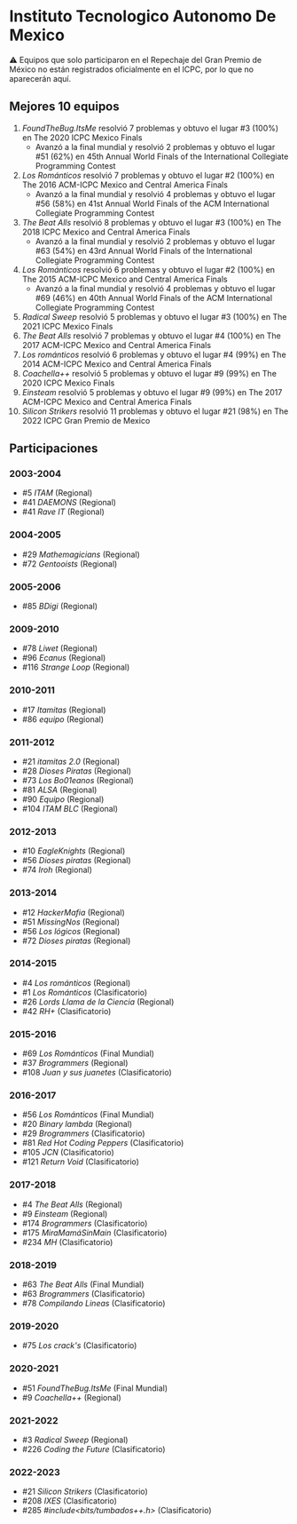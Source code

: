 # Instituto Tecnologico Autonomo De Mexico

:warning: Equipos que solo participaron en el Repechaje del Gran Premio de México no están registrados oficialmente en el ICPC, por lo que no aparecerán aquí.

## Mejores 10 equipos

1. _FoundTheBug.ItsMe_ resolvió 7 problemas y obtuvo el lugar #3 (100%) en The 2020 ICPC Mexico Finals
    - Avanzó a la final mundial y resolvió 2 problemas y obtuvo el lugar #51 (62%) en 45th Annual World Finals of the International Collegiate Programming Contest
1. _Los Románticos_ resolvió 7 problemas y obtuvo el lugar #2 (100%) en The 2016 ACM-ICPC Mexico and Central America Finals
    - Avanzó a la final mundial y resolvió 4 problemas y obtuvo el lugar #56 (58%) en 41st Annual World Finals of the ACM International Collegiate Programming Contest
1. _The Beat Alls_ resolvió 8 problemas y obtuvo el lugar #3 (100%) en The 2018 ICPC Mexico and Central America Finals
    - Avanzó a la final mundial y resolvió 2 problemas y obtuvo el lugar #63 (54%) en 43rd Annual World Finals of the International Collegiate Programming Contest
1. _Los Románticos_ resolvió 6 problemas y obtuvo el lugar #2 (100%) en The 2015 ACM-ICPC Mexico and Central America Finals
    - Avanzó a la final mundial y resolvió 4 problemas y obtuvo el lugar #69 (46%) en 40th Annual World Finals of the ACM International Collegiate Programming Contest
1. _Radical Sweep_ resolvió 5 problemas y obtuvo el lugar #3 (100%) en The 2021 ICPC Mexico Finals
1. _The Beat Alls_ resolvió 7 problemas y obtuvo el lugar #4 (100%) en The 2017 ACM-ICPC Mexico and Central America Finals
1. _Los románticos_ resolvió 6 problemas y obtuvo el lugar #4 (99%) en The 2014 ACM-ICPC Mexico and Central America Finals
1. _Coachella++_ resolvió 5 problemas y obtuvo el lugar #9 (99%) en The 2020 ICPC Mexico Finals
1. _Einsteam_ resolvió 5 problemas y obtuvo el lugar #9 (99%) en The 2017 ACM-ICPC Mexico and Central America Finals
1. _Silicon Strikers_ resolvió 11 problemas y obtuvo el lugar #21 (98%) en The 2022 ICPC Gran Premio de Mexico

## Participaciones

### 2003-2004

- #5 _ITAM_ (Regional)
- #41 _DAEMONS_ (Regional)
- #41 _Rave IT_ (Regional)

### 2004-2005

- #29 _Mathemagicians_ (Regional)
- #72 _Gentooists_ (Regional)

### 2005-2006

- #85 _BDigi_ (Regional)

### 2009-2010

- #78 _Liwet_ (Regional)
- #96 _Ecanus_ (Regional)
- #116 _Strange Loop_ (Regional)

### 2010-2011

- #17 _Itamitas_ (Regional)
- #86 _equipo<T>_ (Regional)

### 2011-2012

- #21 _itamitas 2.0_ (Regional)
- #28 _Dioses Piratas_ (Regional)
- #73 _Los Bo01eanos_ (Regional)
- #81 _ALSA_ (Regional)
- #90 _Equipo<T>_ (Regional)
- #104 _ITAM BLC_ (Regional)

### 2012-2013

- #10 _EagleKnights_ (Regional)
- #56 _Dioses piratas_ (Regional)
- #74 _Iroh_ (Regional)

### 2013-2014

- #12 _HackerMafia_ (Regional)
- #51 _MissingNos_ (Regional)
- #56 _Los lógicos_ (Regional)
- #72 _Dioses piratas_ (Regional)

### 2014-2015

- #4 _Los románticos_ (Regional)
- #1 _Los Románticos_ (Clasificatorio)
- #26 _Lords Llama de la Ciencia_ (Regional)
- #42 _RH+_ (Clasificatorio)

### 2015-2016

- #69 _Los Románticos_ (Final Mundial)
- #37 _Brogrammers_ (Regional)
- #108 _Juan y sus juanetes_ (Clasificatorio)

### 2016-2017

- #56 _Los Románticos_ (Final Mundial)
- #20 _Binary lambda_ (Regional)
- #29 _Brogrammers_ (Clasificatorio)
- #81 _Red Hot Coding Peppers_ (Clasificatorio)
- #105 _JCN_ (Clasificatorio)
- #121 _Return Void_ (Clasificatorio)

### 2017-2018

- #4 _The Beat Alls_ (Regional)
- #9 _Einsteam_ (Regional)
- #174 _Brogrammers_ (Clasificatorio)
- #175 _MiraMamáSinMain_ (Clasificatorio)
- #234 _MH_ (Clasificatorio)

### 2018-2019

- #63 _The Beat Alls_ (Final Mundial)
- #63 _Brogrammers_ (Clasificatorio)
- #78 _Compilando Lineas_ (Clasificatorio)

### 2019-2020

- #75 _Los crack's_ (Clasificatorio)

### 2020-2021

- #51 _FoundTheBug.ItsMe_ (Final Mundial)
- #9 _Coachella++_ (Regional)

### 2021-2022

- #3 _Radical Sweep_ (Regional)
- #226 _Coding the Future_ (Clasificatorio)

### 2022-2023

- #21 _Silicon Strikers_ (Clasificatorio)
- #208 _IXES_ (Clasificatorio)
- #285 _#include<bits/tumbados++.h>_ (Clasificatorio)



